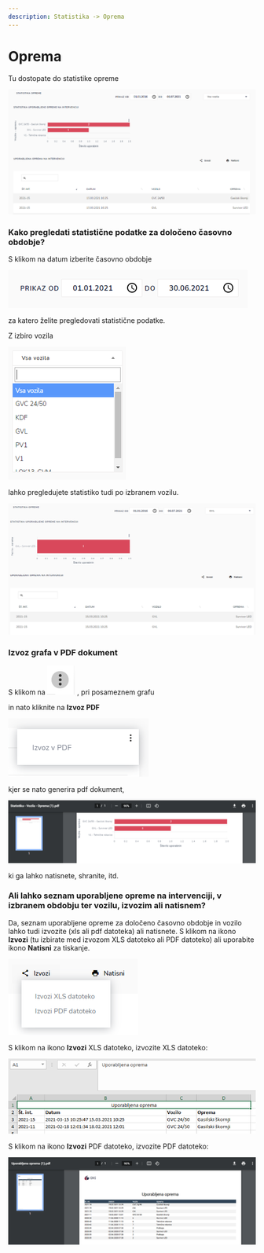 ```yaml
---
description: Statistika -> Oprema
---
```


# Oprema

Tu dostopate do statistike opreme

![](../.gitbook/assets/Statistika_7_oprema_pogled.PNG)

### Kako pregledati statistične podatke za določeno časovno obdobje?

S klikom na datum izberite časovno obdobje

<div align="left"><img src="../.gitbook/assets/mesec_mesec_ikona.PNG" alt=""></div>

za katero želite pregledovati statistične podatke.

Z izbiro vozila&#x20;

<div align="left"><img src="../.gitbook/assets/vozila_seznam.PNG" alt=""></div>

lahko pregledujete statistiko tudi po izbranem vozilu.

![](../.gitbook/assets/Statistika_7_oprema_pogled2.PNG)



### Izvoz grafa v PDF dokument

S klikom na <img src="../.gitbook/assets/pike_ikona.PNG" alt="" data-size="original"> , pri posameznem grafu

in nato kliknite na  **Izvoz PDF**

&#x20;<img src="../.gitbook/assets/icon_izvoz_6 (1).PNG" alt="" data-size="original">&#x20;

kjer se nato generira pdf dokument,

![](../.gitbook/assets/Statistika_7_oprema_izvoz_pdf.PNG)

ki ga lahko natisnete, shranite, itd.

### Ali lahko seznam uporabljene opreme na intervenciji, v izbranem obdobju ter vozilu,  izvozim ali natisnem?

Da, seznam uporabljene opreme za določeno časovno obdobje in vozilo lahko tudi izvozite (xls ali pdf datoteka) ali natisnete. S klikom na ikono **Izvozi** (tu izbirate med izvozom XLS datoteko ali PDF datoteko) ali uporabite ikono **Natisni** za tiskanje.

<div align="left"><img src="../.gitbook/assets/icon_izvoz_2.PNG" alt=""></div>

S klikom na ikono **Izvozi** XLS datoteko, izvozite XLS datoteko:

![](../.gitbook/assets/Statistika_7_oprema_izvoz_xsl.PNG)

S klikom na ikono **Izvozi** PDF datoteko, izvozite PDF datoteko:

![](../.gitbook/assets/Statistika_7_oprema_izvoz_pdf2.PNG)
